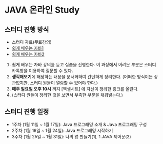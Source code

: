 # JAVA 온라인 Study

## 스터디 진행 방식  
- 스터디 자료(무료강의)
 - [쉽게 배우는 자바1](https://www.boostcourse.org/cs126) 
 - [쉽게 배우는 자바2](https://www.boostcourse.org/cs128) 


1. 쉽게 배우는 자바 강의를 듣고 실습을 진행한다. 이 과정에서 어려운 부분은 스터디 카톡방을 이용하여 질문할 수 있다.   
2. **생각해보기**에 해당하는 내용을 문서화하여 간단하게 정리한다. (어떠한 방식이든 상관없지만, 스터디 원들이 열람할 수 있어야 한다.)  
3. **매주 일요일 오후 10시** 까지 [엑셀시트] 에 자신이 정리한 링크를 올린다.  
4. (스터디 원들이 정리한 것을 보면서 부족한 부분을 채워넣는다.)  


## 스터디 진행 일정  
- 1주차 (1월 11일 ~ 1월 17일): Java 프로그래밍 소개 & Java 프로그래밍 구성
- 2주차 (1월 18일 ~ 1월 24일): Java 프로그래밍 시작하기
- 3주차 (1월 25일 ~ 1월 31일): 나의 앱 만들기(1), 1.JAVA 제어문(2)